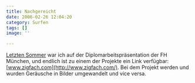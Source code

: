 ```yaml
---
title: Nachgereicht
date: 2006-02-26 12:04:20
category: Surfen
tags: []
image: ''

---
```


[Letzten Sommer](http://www.misantropolis.de/2005/07/muenchen-ist-ein-kaff) war ich auf der Diplomarbeitspräsentation der FH München, und endlich ist zu einem der Projekte ein Link verfügbar: [www.zigfach.com](http://www.zigfach.com/). Bei dem Projekt werden und wurden Geräusche in Bilder umgewandelt und vice versa.
